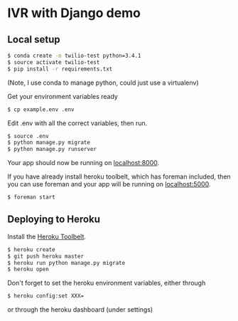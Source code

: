 # IVR with Django demo

## Local setup

```sh
$ conda create -n twilio-test python=3.4.1 
$ source activate twilio-test
$ pip install -r requirements.txt
```
(Note, I use conda to manage python, could just use a virtualenv)

Get your environment variables ready
```sh
$ cp example.env .env
```
Edit .env with all the correct variables, then run.

```sh
$ source .env
$ python manage.py migrate
$ python manage.py runserver
```
Your app should now be running on [localhost:8000](http://localhost:8000/).

If you have already install heroku toolbelt, which has foreman included, then
you can use foreman and your app will be running on [localhost:5000](http://localhost:5000/).
```sh
$ foreman start
```

## Deploying to Heroku

Install the [Heroku Toolbelt](https://toolbelt.heroku.com/).


```sh
$ heroku create
$ git push heroku master
$ heroku run python manage.py migrate
$ heroku open
```

Don't forget to set the heroku environment variables, either through
```sh
$ heroku config:set XXX=
```
or through the heroku dashboard (under settings)
